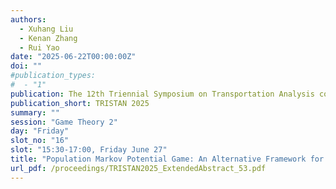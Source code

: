 ```yaml
---
authors:
  - Xuhang Liu
  - Kenan Zhang
  - Rui Yao
date: "2025-06-22T00:00:00Z"
doi: ""
#publication_types:
#  - "1"
publication: The 12th Triennial Symposium on Transportation Analysis conference
publication_short: TRISTAN 2025
summary: ""
session: "Game Theory 2"
day: "Friday"
slot_no: "16"
slot: "15:30-17:00, Friday June 27"
title: "Population Markov Potential Game: An Alternative Framework for Markovian Traffic Assignment"
url_pdf: /proceedings/TRISTAN2025_ExtendedAbstract_53.pdf
---
```

